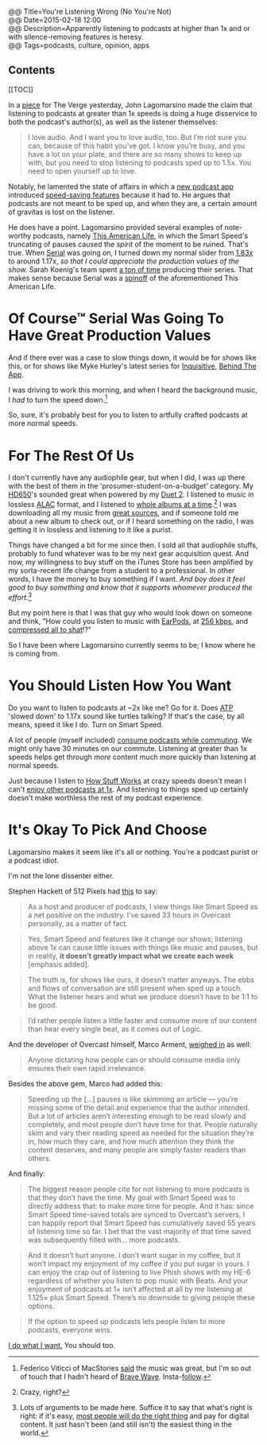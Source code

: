 @@ Title=You're Listening Wrong (No You're Not)   
@@ Date=2015-02-18 12:00  
@@ Description=Apparently listening to podcasts at higher than 1x and or with silence-removing features is heresy.  
@@ Tags=podcasts, culture, opinion, apps  

## Contents

[[TOC]]  

In a [piece](http://www.theverge.com/2015/2/17/8043077/stop-listening-to-podcasts-fast-speed) for The Verge yesterday, John Lagomarsino made the claim that listening to podcasts at greater than 1x speeds is doing a huge disservice to both the podcast's author(s), as well as the listener themselves:
>I love audio. And I want you to love audio, too. But I’m not sure you can, because of this habit you’ve got. I know you’re busy, and you have a lot on your plate, and there are so many shows to keep up with, but you need to stop listening to podcasts sped up to 1.5x. You need to open yourself up to love.

Notably, he lamented the state of affairs in which a [new podcast app](overcast.fm) introduced [speed-saving features](http://www.marco.org/2014/07/16/overcast) because it had to. He argues that podcasts are not meant to be sped up, and when they are, a certain amount of gravitas is lost on the listener.

He does have a point. Lagomarsino provided several examples of note-worthy podcasts, namely [This American Life](http://www.thisamericanlife.org/podcast), in which the Smart Speed's truncating of pauses caused the *spirit* of the moment to be ruined. That's true. When [Serial](http://serialpodcast.org/) was going on, I turned down my normal slider from [1.83x](http://d.pr/i/aV1m) to around 1.17x, *so that I could appreciate the production values of the show.* Sarah Koenig's team spent [a ton of time](http://www.rollingstone.com/culture/features/sarah-koenig-on-serial-20141024) producing their series. That makes sense because Serial was a [spinoff](http://www.thisamericanlife.org/about/serial) of the aforementioned This American Life. 

# Of Course™ Serial Was Going To Have Great Production Values

And if there ever was a case to slow things down, it would be for shows like this, or for shows like Myke Hurley's latest series for [Inquisitive](http://www.relay.fm/inquisitive/27), [Behind The App](http://www.extras.relay.fm/blog/2015/2/18/inquisitive-behind-the-app).

I was driving to work this morning, and when I heard the background music, I *had* to turn the speed down.[^sd] 

So, sure, it's probably best for you to listen to artfully crafted podcasts at more normal speeds.

# For The Rest Of Us

I don't currently have any audiophile gear, but when I did, I was up there with the best of them in the 'prosumer-student-on-a-budget' category. My [HD650](http://www.amazon.com/Sennheiser-HD-650-Headphones/dp/B00018MSNI)'s sounded great when powered by my [Duet 2](http://www.amazon.com/Apogee-Duet-Audio-Interface-iPad/dp/B00BB2QBLI/ref=sr_1_1?ie=UTF8&qid=1424283333&sr=8-1&keywords=apogee+duet+2). I listened to music in lossless [ALAC](https://en.wikipedia.org/wiki/Apple_Lossless) format, and I listened to [whole albums at a time](http://www.cnet.com/news/will-the-single-kill-the-album/).[^kta] I was downloading all my music from [great sources](what.cd), and if someone told me about a new album to check out, or if I heard something on the radio, I was getting it in lossless and listening to it like a purist.

Things have changed a bit for me since then. I sold all that audiophile stuffs, probably to fund whatever was to be my next gear acquisition quest. And now, my willingness to buy stuff on the iTunes Store has been amplified by my sorta-recent life change from a student to a professional. In other words, I have the money to buy something if I want. *And boy does it feel good to buy something and know that it supports whomever produced the effort.*[^te]

But my point here is that I was that guy who would look down on someone and think, "How could you listen to music with [EarPods](http://www.engadget.com/2012/09/18/apple-earpods-review/), at [256 kbps](http://support.apple.com/en-us/HT201616), and [compressed all to shat](http://www.npr.org/2009/12/31/122114058/the-loudness-wars-why-music-sounds-worse)!?"

So I have been where Lagomarsino currently seems to be; I know where he is coming from. 

# You Should Listen How You Want

Do you want to listen to podcasts at ~2x like me? Go for it. Does [ATP](http://atp.fm) 'slowed down' to 1.17x sound like turtles talking? If that's the case, by all means, speed it like I do. Turn on Smart Speed. 

A lot of people (myself included) [consume podcasts while commuting](http://computer.howstuffworks.com/internet/basics/podcasting2.htm). We might only have 30 minutes on our commute. Listening at greater than 1x speeds helps get through *more* content much more quickly than listening at normal speeds.

Just because I listen to [How Stuff Works](http://www.howstuffworks.com/) at crazy speeds doesn't mean I can't [enjoy other podcasts at 1x](http://d.pr/i/1bahR+). And listening to things sped up certainly doesn't make worthless the rest of my podcast experience.

# It's Okay To Pick And Choose

Lagomarsino makes it seem like it's all or nothing. You're a podcast purist or a podcast idiot. 

I'm not the lone dissenter either.

Stephen Hackett of 512 Pixels had [this](http://www.512pixels.net/blog/2015/2/another-week-another-debate-about-podcasts) to say:
>As a host and producer of podcasts, I view things like Smart Speed as a net positive on the industry. I’ve saved 33 hours in Overcast personally, as a matter of fact.

>Yes, Smart Speed and features like it change our shows; listening above 1x can cause little issues with things like music and pauses, but in reality, **it doesn’t greatly impact what we create each week** [emphasis added].

>The truth is, for shows like ours, it doesn’t matter anyways. The ebbs and flows of conversation are still present when sped up a touch. What the listener hears and what we produce doesn’t have to be 1:1 to be good.

>I’d rather people listen a little faster and consume more of our content than hear every single beat, as it comes out of Logic.

And the developer of Overcast himself, Marco Arment, [weighed in](http://www.marco.org/2015/02/17/listen-to-podcasts-at-whatever-speed-you-want) as well:
>Anyone dictating how people can or should consume media only ensures their own rapid irrelevance.

Besides the above gem, Marco had added this:
>Speeding up the [...] pauses is like skimming an article — you’re missing some of the detail and experience that the author intended. But a lot of articles aren’t interesting enough to be read slowly and completely, and most people don’t have time for that. People naturally skim and vary their reading speed as needed for the situation they’re in, how much they care, and how much attention they think the content deserves, and many people are simply faster readers than others.

And finally:
>The biggest reason people cite for not listening to more podcasts is that they don’t have the time. My goal with Smart Speed was to directly address that: to make more time for people. And it has: since Smart Speed time-saved totals are synced to Overcast’s servers, I can happily report that Smart Speed has cumulatively saved 55 years of listening time so far. I bet that the vast majority of that time saved was subsequently filled with… more podcasts.

>And it doesn’t hurt anyone. I don’t want sugar in my coffee, but it won’t impact my enjoyment of my coffee if you put sugar in yours. I can enjoy the crap out of listening to live Phish shows with my HE-6 regardless of whether you listen to pop music with Beats. And your enjoyment of podcasts at 1× isn’t affected at all by me listening at 1.125× plus Smart Speed. There’s no downside to giving people these options.

>If the option to speed up podcasts lets people listen to more podcasts, everyone wins.

[I do what I want.](http://www.youtube.com/watch?v=YeiM3PpZ01Y) You should too. 

[^sd]: Federico Viticci of MacStories [said](http://www.macstories.net) the music was great, but I'm so out of touch that I hadn't heard of [Brave Wave](http://www.bravewave.net). Insta-[follow](https://twitter.com/BraveWaveMusic). 
[^kta]: Crazy, right?
[^te]: Lots of arguments to be made here. Suffice it to say that what's right is right: if it's easy, [most people will do the right thing](http://www.pcmag.com/article2/0,2817,2396424,00.asp) and pay for digital content. It just hasn't been (and still isn't) the easiest thing in the world.
